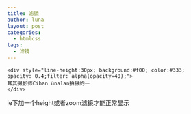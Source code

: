 ```yaml
---
title: 滤镜
author: luna
layout: post
categories:
  - htmlcss
tags:
  - 滤镜
---
```

    <div style="line-height:30px; background:#f00; color:#333;
    opacity: 0.4;filter: alpha(opacity=40);">
    耳其摄影师Cihan ünalan拍摄的一
    </div>
    

ie下加一个height或者zoom滤镜才能正常显示